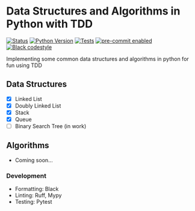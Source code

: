 # Data Structures and Algorithms in Python with TDD
<!-- badges-begin -->

[![Status][status badge]][status badge]
[![Python Version][python version badge]][github page]
[![Tests][github actions badge]][github actions page]
[![pre-commit enabled][pre-commit badge]][pre-commit project]
[![Black codestyle][black badge]][black project]

[black badge]: https://img.shields.io/badge/code%20style-black-000000.svg
[black project]: https://github.com/psf/black
[github actions badge]: https://github.com/jasonwashburn/dsa-python/workflows/Tests/badge.svg
[github actions page]: https://github.com/jasonwashburn/dsa-python/actions?workflow=Lint_And_Test
[github page]: https://github.com/jasonwashburn/dsa-python
[pre-commit badge]: https://img.shields.io/badge/pre--commit-enabled-brightgreen?logo=pre-commit&logoColor=white
[pre-commit project]: https://pre-commit.com/
[python version badge]: https://img.shields.io/pypi/pyversions/cookiecutter-hypermodern-python-instance
[status badge]: https://badgen.net/badge/status/alpha/d8624d

<!-- badges-end -->

Implementing some common data structures and algorithms in python for fun using TDD

## Data Structures
- [x] Linked List
- [x] Doubly Linked List
- [x] Stack
- [x] Queue
- [ ] Binary Search Tree (in work)

## Algorithms
- Coming soon...

### Development

- Formatting: Black
- Linting: Ruff, Mypy
- Testing: Pytest
